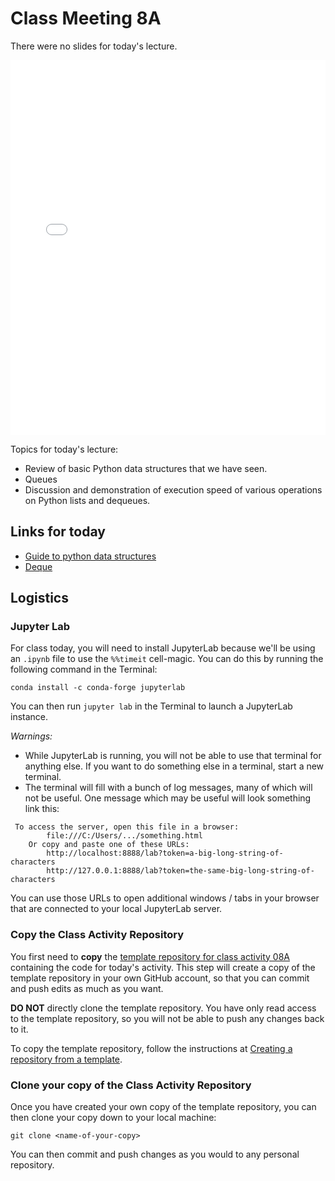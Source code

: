# Class Meeting 8A

There were no slides for today's lecture.

<div>
<iframe src="../../LecNoSlides.pdf" width="100%" height="600px" frameBorder="0"> </iframe>
</div>

Topics for today's lecture:

- Review of basic Python data structures that we have seen.
- Queues
- Discussion and demonstration of execution speed of various operations on Python lists and dequeues.

## Links for today

- [Guide to python data structures](https://www.geeksforgeeks.org/python-data-structures/)
- [Deque](https://www.geeksforgeeks.org/deque-in-python/)

## Logistics

### Jupyter Lab

For class today, you will need to install JupyterLab because we'll be using an `.ipynb` file to use the `%%timeit` cell-magic.
You can do this by running the following command in the Terminal:

```terminal
conda install -c conda-forge jupyterlab
```

You can then run `jupyter lab` in the Terminal to launch a JupyterLab instance.  

*Warnings:*

- While JupyterLab is running, you will not be able to use that terminal for anything else.  If you want to do something else in a terminal, start a new terminal.
- The terminal will fill with a bunch of log messages, many of which will not be useful.  One message which may be useful will look something link this:

```terminal
 To access the server, open this file in a browser:
        file:///C:/Users/.../something.html
    Or copy and paste one of these URLs:
        http://localhost:8888/lab?token=a-big-long-string-of-characters
        http://127.0.0.1:8888/lab?token=the-same-big-long-string-of-characters
```

You can use those URLs to open additional windows / tabs in your browser that are connected to your local JupyterLab server.

### Copy the Class Activity Repository

You first need to **copy** the [template repository for class activity 08A](https://github.com/ubc-cpsc203-2023W2/class-activity-08A) containing the code for today's activity.  This step will create a copy of the template repository in your own GitHub account, so that you can commit and push edits as much as you want.

**DO NOT** directly clone the template repository.  You have only read access to the template repository, so you will not be able to push any changes back to it.

To copy the template repository, follow the instructions at [Creating a repository from a template](https://docs.github.com/en/repositories/creating-and-managing-repositories/creating-a-repository-from-a-template).

<!-- If we ever manage to set up GitHub's CLI
Using the terminal command line (where you replace `<name-of-your-copy>` with a suitable name for your copy of the repository):

```terminal
gh repo create <name-of-your-copy> --private --template https://github.com/ubc-cpsc203-2023W2/class-activity-08A
```
-->

### Clone your copy of the Class Activity Repository

Once you have created your own copy of the template repository, you can then clone your copy down to your local machine:

```terminal
git clone <name-of-your-copy>
```

You can then commit and push changes as you would to any personal repository.
